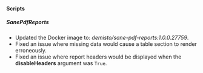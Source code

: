 #### Scripts
##### SanePdfReports
- Updated the Docker image to: *demisto/sane-pdf-reports:1.0.0.27759*.
- Fixed an issue where missing data would cause a table section to render erroneously.
- Fixed an issue where report headers would be displayed when the **disableHeaders** argument was `True`.
